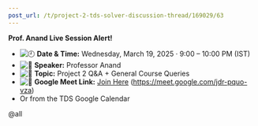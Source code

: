```yaml
---
post_url: /t/project-2-tds-solver-discussion-thread/169029/63
---
```

**Prof. Anand Live Session Alert!**

* ![🕘](https://europe1.discourse-cdn.com/flex013/uploads/iitm/original/3X/3/1/31e5418a6753391681e46eae2fc2ab7e4b8c0096.png) **Date & Time:** Wednesday, March 19, 2025 · 9:00 – 10:00 PM (IST)
* ![🎤](https://europe1.discourse-cdn.com/flex013/uploads/iitm/original/3X/b/9/b9484a4812e4e431a40e97e94907a9c654456ebb.png) **Speaker:** Professor Anand
* ![📌](https://europe1.discourse-cdn.com/flex013/uploads/iitm/original/3X/5/d/5d0b610f9487ac70603819651fb2c472635c17de.png) **Topic:** Project 2 Q&A + General Course Queries
* ![🔗](https://europe1.discourse-cdn.com/flex013/uploads/iitm/original/3X/d/a/da3d7fa22946354584e940fd75549ae249ce39b9.png) **Google Meet Link:** [Join Here](http://url237.study.iitm.ac.in/ls/click?upn=u001.FrsGe6wgnGFQ7SeE9RgsnXyC7-2Bs5DCMDnB4XkxqFd3k2eEoGdOWtgYm0Vj3Y-2FyatYygA_TaYffKNLhcpM10MCY1PnqDJT-2FNuZ61KkdeQdP748DgJIHBveqWN7MW2nmp9Bjx3duSmBjg5OoK74k-2F4xXBO6V3n3qhKMKwd0wpwWDd1QTRcmufGhDej3Jovut9eB2B-2FKQIczKSgdTkzhLVDn2NzWdOijAjfGATgpHFSMVaNhH2r4WMYxY1yuBcM8h-2FC87c600hzYnZAH0tDDLBwNuOAfytRmwndVDxR5uLxLZIPV8KA-3D) (<https://meet.google.com/jdr-pquo-vza>)
* Or from the TDS Google Calendar

@all